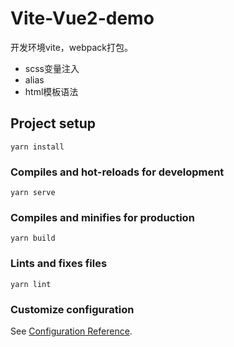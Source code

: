 # Vite-Vue2-demo
开发环境vite，webpack打包。

- scss变量注入
- alias
- html模板语法

## Project setup
```
yarn install
```

### Compiles and hot-reloads for development
```
yarn serve
```

### Compiles and minifies for production
```
yarn build
```

### Lints and fixes files
```
yarn lint
```

### Customize configuration
See [Configuration Reference](https://cli.vuejs.org/config/).
